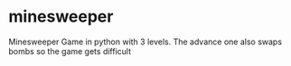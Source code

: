 # minesweeper
Minesweeper Game in python with 3 levels. The advance one also swaps bombs so the game gets difficult
